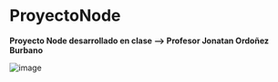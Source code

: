 # ProyectoNode
**Proyecto Node desarrollado en clase --> Profesor Jonatan Ordoñez Burbano**

![image](https://github.com/gustavogelpud/ProyectoNode/assets/88257608/2efddcd1-5072-44b1-8547-83d0ae577138)
